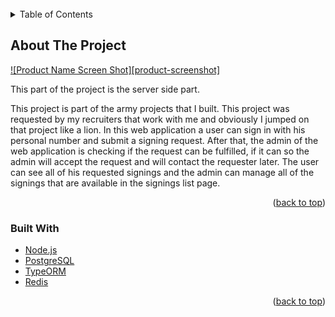 <div id="top"></div>

<!-- PROJECT LOGO -->
<br />

<!-- TABLE OF CONTENTS -->
<details>
  <summary>Table of Contents</summary>
  <ol>
    <li>
      <a href="#about-the-project">About The Project</a>
      <ul>
        <li><a href="#built-with">Built With</a></li>
      </ul>
    </li>
  </ol>
</details>

<!-- ABOUT THE PROJECT -->

## About The Project

[![Product Name Screen Shot][product-screenshot]](https://sign2communicate.vercel.app)

This part of the project is the server side part.

This project is part of the army projects that I built.
This project was requested by my recruiters that work with me and obviously I jumped on that project like a lion.
In this web application a user can sign in with his personal number and submit a signing request.
After that, the admin of the web application is checking if the request can be fulfilled, if it can so the admin will accept the request and will contact the requester later.
The user can see all of his requested signings and the admin can manage all of the signings that are available in the signings list page.

<p align="right">(<a href="#top">back to top</a>)</p>

### Built With

- [Node.js](https://nodejs.org/en/)
- [PostgreSQL](https://www.postgresql.org/)
- [TypeORM](https://typeorm.io/)
- [Redis](https://redis.io/)

<p align="right">(<a href="#top">back to top</a>)</p>
